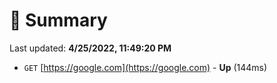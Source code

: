 # 📖 Summary
Last updated: **4/25/2022, 11:49:20 PM**

- `GET` [https://google.com](https://google.com) - **Up** (144ms)
